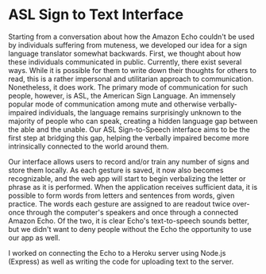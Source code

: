 # ASL Sign to Text Interface

Starting from a conversation about how the Amazon Echo couldn't be used by individuals suffering from muteness, we developed our idea for a sign language translator somewhat backwards. First, we thought about how these individuals communicated in public. Currently, there exist several ways. While it is possible for them to write down their thoughts for others to read, this is a rather impersonal and utilitarian approach to communication. Nonetheless, it does work. The primary mode of communication for such people, however, is ASL, the American Sign Language. An immensely popular mode of communication among mute and otherwise verbally-impaired individuals, the language remains surprisingly unknown to the majority of people who can speak, creating a hidden language gap between the able and the unable. Our ASL Sign-to-Speech interface aims to be the first step at bridging this gap, helping the verbally impaired become more intrinsically connected to the world around them.

Our interface allows users to record and/or train any number of signs and store them locally. As each gesture is saved, it now also becomes recognizable, and the web app will start to begin verbalizing the letter or phrase as it is performed. When the application receives sufficient data, it is possible to form words from letters and sentences from words, given practice. The words each gesture are assigned to are readout twice over- once through the computer's speakers and once through a connected Amazon Echo. Of the two, it is clear Echo's text-to-speech sounds better, but we didn't want to deny people without the Echo the opportunity to use our app as well.

I worked on connecting the Echo to a Heroku server using Node.js (Express) as well as writing the code for uploading text to the server.
